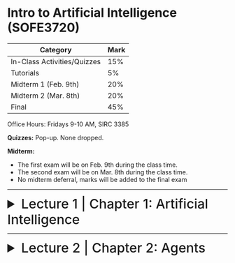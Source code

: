 # Intro to Artificial Intelligence (SOFE3720)

| Category                     | Mark   |
|------------------------------|--------|
| In-Class Activities/Quizzes  | 15%    |
| Tutorials                    | 5%     |
| Midterm 1 (Feb. 9th)         | 20%    |
| Midterm 2 (Mar. 8th)         | 20%    |
| Final                        | 45%    |

Office Hours: Fridays 9-10 AM, SIRC 3385


**Quizzes:**
Pop-up. None dropped.

**Midterm:**
- The first exam will be on Feb. 9th during the class time.
- The second exam will be on Mar. 8th during the class time.
- No midterm deferral, marks will be added to the final exam

---

<details>
  <summary style="font-size: 30px; font-weight: 500; cursor: pointer;">Lecture 1 | Chapter 1: Artificial Intelligence</summary>
  
# What is AI?
AI operates in its own "universe", systems that attempt to replicate human intelligence at a limited scale and scope. It is an attempt to reach two goals:

1. To know how "natural intelligence" works.
2. To build an intelligent "agent" or "entity".

Of these goals, only the second goal has seen significant and visible progress.

# Humanity & Rationality

Can AI prove intelligence? Can humans prove intelligence? 

Cognitive Science and Cognitive Neuroscience are distinct from AI.

Both share with AI the following characteristic: the available theories **do not explain** (or engender) anything resembling **human-level general intelligence**


</details>

---

<details>
  <summary style="font-size: 30px; font-weight: 500; cursor: pointer;">Lecture 2 | Chapter 2: Agents</summary>

---

<details>
  <summary style="font-size: 30px; font-weight: 500; cursor: pointer;">Lecture 3 | Chapter 3: Search</summary>

---

